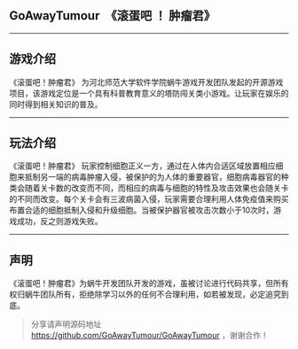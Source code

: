 ## GoAwayTumour  《滚蛋吧 ！ 肿瘤君》
***
## 游戏介绍
   《滚蛋吧！肿瘤君》 为河北师范大学软件学院蜗牛游戏开发团队发起的开源游戏项目，该游戏定位是一个具有科普教育意义的塔防闯关类小游戏。让玩家在娱乐的同时得到相关知识的普及。
***
## 玩法介绍
   《滚蛋吧！肿瘤君》 玩家控制细胞正义一方，通过在人体内合适区域放置相应细胞来抵制另一端的病毒肿瘤入侵，被保护的为人体的重要器官，细胞病毒器官的种类会随着关卡数的改变而不同，而相应的病毒与细胞的特性及攻击效果也会随关卡的不同而改变。每个关卡会有三波病菌入侵，玩家需要合理利用人体免疫值来购买布置合适的细胞抵制入侵和升级细胞。当被保护器官被攻击次数小于10次时，游戏成功，反之则游戏失败。
***
## 声明
   《滚蛋吧！肿瘤君》为蜗牛开发团队开发的游戏，虽被讨论进行代码共享，但所有权归蜗牛团队所有，拒绝除学习以外的任何不合理利用，如若被发现，必定追究到底。     
   >分享请声明源码地址 https://github.com/GoAwayTumour/GoAwayTumour ，谢谢合作！
        
